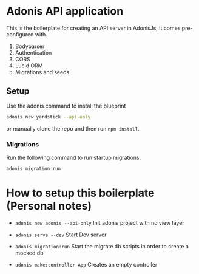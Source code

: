 # Adonis API application

This is the boilerplate for creating an API server in AdonisJs, it comes pre-configured with.

1. Bodyparser
2. Authentication
3. CORS
4. Lucid ORM
5. Migrations and seeds

## Setup

Use the adonis command to install the blueprint

```bash
adonis new yardstick --api-only
```

or manually clone the repo and then run `npm install`.


### Migrations

Run the following command to run startup migrations.

```js
adonis migration:run
```


# How to setup this boilerplate (Personal notes)

- `adonis new adonis --api-only`
Init adonis project with no view layer

- `adonis serve --dev`
Start Dev server

- `adonis migration:run`
Start the migrate db scripts in order to create a mocked db

- `adonis make:controller App`
Creates an empty controller